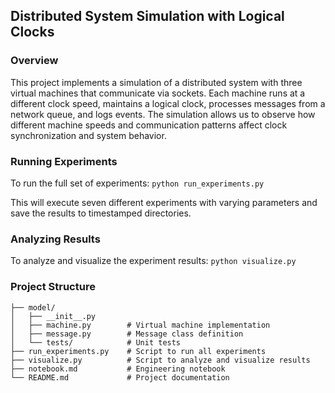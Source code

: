 ## Distributed System Simulation with Logical Clocks

### Overview
This project implements a simulation of a distributed system with three virtual machines that communicate via sockets. Each machine runs at a different clock speed, maintains a logical clock, processes messages from a network queue, and logs events. The simulation allows us to observe how different machine speeds and communication patterns affect clock synchronization and system behavior.

### Running Experiments
To run the full set of experiments:
```python run_experiments.py```

This will execute seven different experiments with varying parameters and save the results to timestamped directories.

### Analyzing Results
To analyze and visualize the experiment results:
```python visualize.py```

### Project Structure
```
├── model/
│   ├── __init__.py
│   ├── machine.py        # Virtual machine implementation
│   ├── message.py        # Message class definition
│   └── tests/            # Unit tests
├── run_experiments.py    # Script to run all experiments
├── visualize.py          # Script to analyze and visualize results
├── notebook.md           # Engineering notebook
└── README.md             # Project documentation
```
